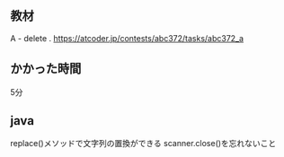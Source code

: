 ## 教材

A - delete .
https://atcoder.jp/contests/abc372/tasks/abc372_a

## かかった時間
5分

## java
replace()メソッドで文字列の置換ができる
scanner.close()を忘れないこと